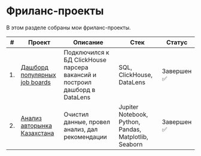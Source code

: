 # Фриланс-проекты
 
В этом разделе собраны мои фриланс-проекты.

| #    | Проект                | Описание                                                     | Стек                                                         | Статус                                                         |
| ---- | ------------------------------------------------------------ | ------------------------------------------------------------ | ------------------------------------------------------------ | ------------------------------------------------------------ |
| 1.   | [Дашборд популярных job boards](https://github.com/mechfil/freelance_projects/tree/main/Dashboard%20DataLens) | Подключился к БД ClickHouse парсера вакансий и построил дашборд в DataLens  | SQL, ClickHouse,  DataLens      | Завершен ✅     |
| 2.   | [Анализ авторынка Казахстана](https://github.com/mechfil/freelance_projects/tree/main/Auto%20Kazakhstan) | Очистил данные, провел анализ, дал рекомендации  | Jupiter Notebook, Python, Pandas, Matplotlib, Seaborn       | Завершен ✅     |